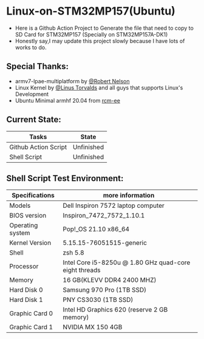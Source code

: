 # Linux-on-STM32MP157(Ubuntu)

- Here is a Github Action Project to Generate the file that need to copy to SD Card for STM32MP157 
  (Specially on STM32MP157A-DK1)
- Honestly say,I may update this project slowly because I have lots of works to do.

## Special Thanks:
- armv7-lpae-multiplatform by [@Robert Nelson](https://github.com/RobertCNelson)
- Linux Kernel by [@Linus Torvalds](https://github.com/torvalds) and all guys that supports Linux's Development
- Ubuntu Minimal armhf 20.04 from [rcm-ee](https://rcn-ee.com/)

## Current State:
|Tasks|State|
| ----- | ----- |
| Github Action Script | Unfinished |
| Shell Script | Unfinished |

## Shell Script Test Environment:
| Specifications | more information |
| -------- | ------------------------------------------------------------ |
| Models | Dell Inspiron 7572 laptop computer | 
| BIOS version | Inspiron_7472_7572_1.10.1 |
| Operating system | Pop!_OS 21.10 x86_64 |
| Kernel Version | 5.15.15-76051515-generic |
| Shell | zsh 5.8 |
| Processor | Intel Core i5-8250u @ 1.80 GHz quad-core eight threads |
| Memory | 16 GB(KLEVV DDR4 2400 MHZ) |
| Hard Disk 0 | Samsung 970 Pro (1TB SSD) |
| Hard Disk 1 | PNY CS3030 (1TB SSD) |
| Graphic Card 0 |  Intel HD Graphics 620 (reserve 2 GB memory) |
| Graphic Card 1 | NVIDIA MX 150 4GB |
